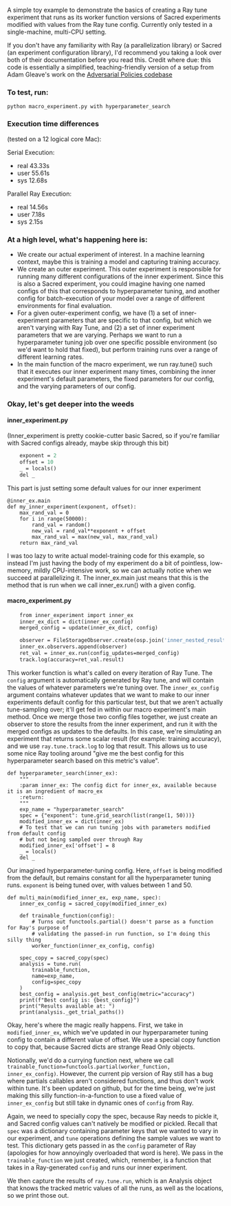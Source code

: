 A simple toy example to demonstrate the basics of creating a Ray tune experiment that runs 
as its worker function versions of Sacred experiments modified with values from the Ray tune config. Currently 
only tested in a single-machine, multi-CPU setting.  

If you don't have any familiarity with Ray (a parallelization library) or 
Sacred (an experiment configuration library), I'd recommend you taking a look over both of
their documentation before you read this. Credit where due: this code is essentially a 
simplified, teaching-friendly version of a setup from Adam Gleave's work on the [Adversarial 
Policies codebase](https://github.com/HumanCompatibleAI/adversarial-policies)

### To test, run: 
`python macro_experiment.py with hyperparameter_search`


### Execution time differences
(tested on a 12 logical core Mac): 

Serial Execution:  
- real    43.33s  
- user    55.61s  
- sys     12.68s  

Parallel Ray Execution:  
- real    14.56s  
- user    7.18s  
- sys     2.15s  

### At a high level, what's happening here is:

- We create our actual experiment of interest. In a machine learning context, maybe this is training a 
model and capturing training accuracy.
- We create an outer experiment. This outer experiment is responsible for running many different 
configurations of the inner experiment. Since this is also a Sacred experiment, you could imagine 
having one named configs of this that corresponds to hyperparameter tuning, and another 
config for batch-execution of your model over a range of different environments for final evaluation.
- For a given outer-experiment config, we have (1) a set of inner-experiment parameters that are specific 
to that config, but which we aren't varying with Ray Tune, and (2) a set of inner experiment parameters that 
we are varying. Perhaps we want to run a hyperparameter tuning job over one specific possible environment 
(so we'd want to hold that fixed), but perform training runs over a range of different learning rates.
- In the main function of the macro experiment, we run ray.tune() such that it executes our inner 
experiment many times, combining the inner experiment's default parameters, the fixed parameters for 
our config, and the varying parameters of our config. 


### Okay, let's get deeper into the weeds

#### inner_experiment.py 
(Inner_experiment is pretty cookie-cutter basic Sacred, so if you're familiar with Sacred 
configs already, maybe skip through this bit)
```def baseline_config():
    exponent = 2
    offset = 10
    _ = locals()
    del _
```
This part is just setting some default values for our inner experiment
```
@inner_ex.main
def my_inner_experiment(exponent, offset):
    max_rand_val = 0
    for i in range(50000):
        rand_val = random()
        new_val = rand_val**exponent + offset
        max_rand_val = max(new_val, max_rand_val)
    return max_rand_val
```
I was too lazy to write actual model-training code for this example, so instead I'm just having 
the body of my experiment do a bit of pointless, low-memory, mildly CPU-intensive work, so we can actually 
notice when we succeed at parallelizing it. The inner_ex.main just means that this is the method 
that is run when we call inner_ex.run() with a given config. 


#### macro_experiment.py
```def worker_function(inner_ex_config, config):
    from inner_experiment import inner_ex
    inner_ex_dict = dict(inner_ex_config)
    merged_config = update(inner_ex_dict, config)

    observer = FileStorageObserver.create(osp.join('inner_nested_results'))
    inner_ex.observers.append(observer)
    ret_val = inner_ex.run(config_updates=merged_config)
    track.log(accuracy=ret_val.result)
```
This worker function is what's called on every iteration of Ray Tune. The `config` argument 
is automatically generated by Ray tune, and will contain the values of whatever parameters we're tuning over. 
The `inner_ex_config` argument contains whatever updates that we want to make to our inner experiments default config 
for this particular test, but that we aren't actually tune-sampling over; it'll get fed in 
within our macro experiment's main method. Once we merge those two config files together, we just 
create an observer to store the results from the inner experiment, and run it with the merged configs 
as updates to the defaults. In this case, we're simulating an experiment that returns some scalar result
(for example: training accuracy), and we use `ray.tune.track.log` to log that result. This allows us to 
use some nice Ray tooling around "give me the best config for this hyperparameter search based on this metric's value". 


```@macro_ex.named_config
def hyperparameter_search(inner_ex):
    """
    :param inner_ex: The config dict for inner_ex, available because it is an ingredient of macro_ex
    :return:
    """
    exp_name = "hyperparameter_search"
    spec = {"exponent": tune.grid_search(list(range(1, 50)))}
    modified_inner_ex = dict(inner_ex)
    # To test that we can run tuning jobs with parameters modified from default config
    # but not being sampled over through Ray
    modified_inner_ex['offset'] = 8
    _ = locals()
    del _
```
Our imagined hyperparameter-tuning config. Here, `offset` is being modified from the default, but 
remains constant for all the hyperparameter tuning runs. `exponent` is being tuned over, with 
values between 1 and 50. 


```@macro_ex.main
def multi_main(modified_inner_ex, exp_name, spec):
    inner_ex_config = sacred_copy(modified_inner_ex)

    def trainable_function(config):
        # Turns out functools.partial() doesn't parse as a function for Ray's purpose of
        # validating the passed-in run function, so I'm doing this silly thing
        worker_function(inner_ex_config, config)

    spec_copy = sacred_copy(spec)
    analysis = tune.run(
        trainable_function,
        name=exp_name,
        config=spec_copy
    )
    best_config = analysis.get_best_config(metric="accuracy")
    print(f"Best config is: {best_config}")
    print("Results available at: ")
    print(analysis._get_trial_paths())
```
Okay, here's where the magic really happens. First, we take in `modified_inner_ex`, which we've 
updated in our hyperparameter tuning config to contain a different value of offset. We 
use a special copy function to copy that, because Sacred dicts are strange Read Only objects. 

Notionally, we'd do a currying function next, where we call `trainable_function=functools.partial(worker_function, inner_ex_config)`. 
However, the current pip version of Ray still has a bug where partials callables aren't considered functions, and thus 
don't work within tune. It's been updated on github, but for the time being, we're just making this silly 
function-in-a-function to use a fixed value of `inner_ex_config` but still take in dynamic ones of `config` from Ray. 

Again, we need to specially copy the spec, because Ray needs to pickle it, and Sacred config values can't 
natively be modified or pickled. Recall that `spec` was a dictionary containing parameter keys that we wanted to 
vary in our experiment, and `tune` operations defining the sample values we want to test. This dictionary 
gets passed in as the `config` parameter of Ray (apologies for how annoyingly overloaded that word is here). 
We pass in the `trainable_function` we just created, which, remember, is a function that takes in a 
Ray-generated `config` and runs our inner experiment. 

We then capture the results of `ray.tune.run`, which is an Analysis object that knows the tracked metric values 
of all the runs, as well as the locations, so we print those out. 


